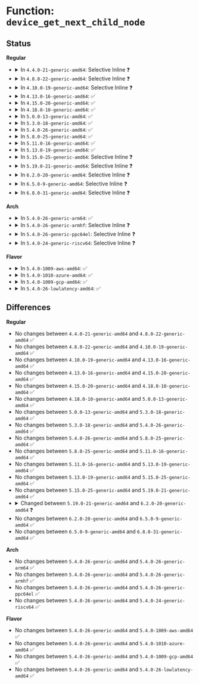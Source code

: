# Function: <code>device_get_next_child_node</code>

## Status
<b>Regular</b>
<ul>
<li>
<details>
<summary>In <code>4.4.0-21-generic-amd64</code>: Selective Inline ❓</summary>

```c
struct fwnode_handle * device_get_next_child_node(struct device * dev, struct fwnode_handle * child)
```

```json
{
  "name": "device_get_next_child_node",
  "collision_type": "Unique Global",
  "inline_type": "Selective",
  "funcs": [
    {
      "addr": 18446744071584420896,
      "name": "device_get_next_child_node",
      "external": true,
      "loc": "drivers/base/property.c:855",
      "file": "drivers/base/property.c",
      "inline": "not declared, inlined",
      "caller_inline": [
        "drivers/base/property.c:device_get_child_node_count",
        "drivers/base/property.c:device_get_child_node_count"
      ],
      "caller_func": []
    }
  ],
  "symbols": [
    {
      "addr": 18446744071584420896,
      "name": "device_get_next_child_node",
      "section": ".text",
      "bind": "STB_GLOBAL",
      "size": 16
    }
  ]
}
```
</details>
</li>
<li>
<details>
<summary>In <code>4.8.0-22-generic-amd64</code>: Selective Inline ❓</summary>

```c
struct fwnode_handle * device_get_next_child_node(struct device * dev, struct fwnode_handle * child)
```

```json
{
  "name": "device_get_next_child_node",
  "collision_type": "Unique Global",
  "inline_type": "Selective",
  "funcs": [
    {
      "addr": 18446744071584756342,
      "name": "device_get_next_child_node",
      "external": true,
      "loc": "drivers/base/property.c:874",
      "file": "drivers/base/property.c",
      "inline": "not declared, inlined",
      "caller_inline": [
        "drivers/base/property.c:device_get_child_node_count",
        "drivers/base/property.c:device_get_child_node_count",
        "drivers/base/property.c:device_get_named_child_node",
        "drivers/base/property.c:device_get_named_child_node"
      ],
      "caller_func": []
    }
  ],
  "symbols": [
    {
      "addr": 18446744071584756320,
      "name": "device_get_next_child_node",
      "section": ".text",
      "bind": "STB_GLOBAL",
      "size": 16
    }
  ]
}
```
</details>
</li>
<li>
<details>
<summary>In <code>4.10.0-19-generic-amd64</code>: Selective Inline ❓</summary>

```c
struct fwnode_handle * device_get_next_child_node(struct device * dev, struct fwnode_handle * child)
```

```json
{
  "name": "device_get_next_child_node",
  "collision_type": "Unique Global",
  "inline_type": "Selective",
  "funcs": [
    {
      "addr": 18446744071584946566,
      "name": "device_get_next_child_node",
      "external": true,
      "loc": "drivers/base/property.c:874",
      "file": "drivers/base/property.c",
      "inline": "not declared, inlined",
      "caller_inline": [
        "drivers/base/property.c:device_get_child_node_count",
        "drivers/base/property.c:device_get_child_node_count",
        "drivers/base/property.c:device_get_named_child_node",
        "drivers/base/property.c:device_get_named_child_node"
      ],
      "caller_func": [
        "drivers/gpio/gpiolib-acpi.c:acpi_gpiochip_add",
        "drivers/gpio/gpiolib-acpi.c:acpi_gpiochip_add"
      ]
    }
  ],
  "symbols": [
    {
      "addr": 18446744071584946544,
      "name": "device_get_next_child_node",
      "section": ".text",
      "bind": "STB_GLOBAL",
      "size": 16
    }
  ]
}
```
</details>
</li>
<li>
<details>
<summary>In <code>4.13.0-16-generic-amd64</code>: ✅</summary>

```c
struct fwnode_handle * device_get_next_child_node(struct device * dev, struct fwnode_handle * child)
```

```json
{
  "name": "device_get_next_child_node",
  "collision_type": "Unique Global",
  "inline_type": "No",
  "funcs": [
    {
      "addr": 18446744071585031280,
      "name": "device_get_next_child_node",
      "external": true,
      "loc": "drivers/base/property.c:961",
      "file": "drivers/base/property.c",
      "inline": "seen, unknown",
      "caller_inline": [],
      "caller_func": [
        "drivers/gpio/gpiolib-acpi.c:acpi_gpiochip_add",
        "drivers/gpio/gpiolib-acpi.c:acpi_gpiochip_add",
        "drivers/base/property.c:device_get_child_node_count",
        "drivers/base/property.c:device_get_child_node_count"
      ]
    }
  ],
  "symbols": [
    {
      "addr": 18446744071585031280,
      "name": "device_get_next_child_node",
      "section": ".text",
      "bind": "STB_GLOBAL",
      "size": 91
    }
  ]
}
```
</details>
</li>
<li>
<details>
<summary>In <code>4.15.0-20-generic-amd64</code>: ✅</summary>

```c
struct fwnode_handle * device_get_next_child_node(struct device * dev, struct fwnode_handle * child)
```

```json
{
  "name": "device_get_next_child_node",
  "collision_type": "Unique Global",
  "inline_type": "No",
  "funcs": [
    {
      "addr": 18446744071585455152,
      "name": "device_get_next_child_node",
      "external": true,
      "loc": "drivers/base/property.c:1004",
      "file": "drivers/base/property.c",
      "inline": "seen, unknown",
      "caller_inline": [],
      "caller_func": [
        "drivers/gpio/gpiolib-acpi.c:acpi_gpiochip_add",
        "drivers/gpio/gpiolib-acpi.c:acpi_gpiochip_add",
        "drivers/base/property.c:device_get_child_node_count",
        "drivers/base/property.c:device_get_child_node_count"
      ]
    }
  ],
  "symbols": [
    {
      "addr": 18446744071585455152,
      "name": "device_get_next_child_node",
      "section": ".text",
      "bind": "STB_GLOBAL",
      "size": 114
    }
  ]
}
```
</details>
</li>
<li>
<details>
<summary>In <code>4.18.0-10-generic-amd64</code>: ✅</summary>

```c
struct fwnode_handle * device_get_next_child_node(struct device * dev, struct fwnode_handle * child)
```

```json
{
  "name": "device_get_next_child_node",
  "collision_type": "Unique Global",
  "inline_type": "No",
  "funcs": [
    {
      "addr": 18446744071585697536,
      "name": "device_get_next_child_node",
      "external": true,
      "loc": "drivers/base/property.c:1090",
      "file": "drivers/base/property.c",
      "inline": "seen, unknown",
      "caller_inline": [],
      "caller_func": [
        "drivers/gpio/gpiolib-acpi.c:acpi_gpiochip_add",
        "drivers/gpio/gpiolib-acpi.c:acpi_gpiochip_add",
        "drivers/base/property.c:device_get_child_node_count",
        "drivers/base/property.c:device_get_child_node_count"
      ]
    }
  ],
  "symbols": [
    {
      "addr": 18446744071585697536,
      "name": "device_get_next_child_node",
      "section": ".text",
      "bind": "STB_GLOBAL",
      "size": 114
    }
  ]
}
```
</details>
</li>
<li>
<details>
<summary>In <code>5.0.0-13-generic-amd64</code>: ✅</summary>

```c
struct fwnode_handle * device_get_next_child_node(struct device * dev, struct fwnode_handle * child)
```

```json
{
  "name": "device_get_next_child_node",
  "collision_type": "Unique Global",
  "inline_type": "No",
  "funcs": [
    {
      "addr": 18446744071585827792,
      "name": "device_get_next_child_node",
      "external": true,
      "loc": "drivers/base/property.c:613",
      "file": "drivers/base/property.c",
      "inline": "seen, unknown",
      "caller_inline": [],
      "caller_func": [
        "drivers/gpio/gpiolib-acpi.c:acpi_gpiochip_add",
        "drivers/gpio/gpiolib-acpi.c:acpi_gpiochip_add",
        "drivers/base/property.c:device_get_child_node_count",
        "drivers/base/property.c:device_get_child_node_count"
      ]
    }
  ],
  "symbols": [
    {
      "addr": 18446744071585827792,
      "name": "device_get_next_child_node",
      "section": ".text",
      "bind": "STB_GLOBAL",
      "size": 117
    }
  ]
}
```
</details>
</li>
<li>
<details>
<summary>In <code>5.3.0-18-generic-amd64</code>: ✅</summary>

```c
struct fwnode_handle * device_get_next_child_node(struct device * dev, struct fwnode_handle * child)
```

```json
{
  "name": "device_get_next_child_node",
  "collision_type": "Unique Global",
  "inline_type": "No",
  "funcs": [
    {
      "addr": 18446744071586062320,
      "name": "device_get_next_child_node",
      "external": true,
      "loc": "drivers/base/property.c:637",
      "file": "drivers/base/property.c",
      "inline": "seen, unknown",
      "caller_inline": [],
      "caller_func": [
        "drivers/gpio/gpiolib-acpi.c:acpi_gpiochip_add",
        "drivers/gpio/gpiolib-acpi.c:acpi_gpiochip_add",
        "drivers/base/property.c:device_get_child_node_count",
        "drivers/base/property.c:device_get_child_node_count"
      ]
    }
  ],
  "symbols": [
    {
      "addr": 18446744071586062320,
      "name": "device_get_next_child_node",
      "section": ".text",
      "bind": "STB_GLOBAL",
      "size": 124
    }
  ]
}
```
</details>
</li>
<li>
<details>
<summary>In <code>5.4.0-26-generic-amd64</code>: ✅</summary>

```c
struct fwnode_handle * device_get_next_child_node(struct device * dev, struct fwnode_handle * child)
```

```json
{
  "name": "device_get_next_child_node",
  "collision_type": "Unique Global",
  "inline_type": "No",
  "funcs": [
    {
      "addr": 18446744071586210208,
      "name": "device_get_next_child_node",
      "external": true,
      "loc": "drivers/base/property.c:637",
      "file": "drivers/base/property.c",
      "inline": "seen, unknown",
      "caller_inline": [],
      "caller_func": [
        "drivers/gpio/gpiolib-acpi.c:acpi_gpiochip_add",
        "drivers/gpio/gpiolib-acpi.c:acpi_gpiochip_add",
        "drivers/base/property.c:device_get_child_node_count",
        "drivers/base/property.c:device_get_child_node_count"
      ]
    }
  ],
  "symbols": [
    {
      "addr": 18446744071586210208,
      "name": "device_get_next_child_node",
      "section": ".text",
      "bind": "STB_GLOBAL",
      "size": 124
    }
  ]
}
```
</details>
</li>
<li>
<details>
<summary>In <code>5.8.0-25-generic-amd64</code>: ✅</summary>

```c
struct fwnode_handle * device_get_next_child_node(struct device * dev, struct fwnode_handle * child)
```

```json
{
  "name": "device_get_next_child_node",
  "collision_type": "Unique Global",
  "inline_type": "No",
  "funcs": [
    {
      "addr": 18446744071586975520,
      "name": "device_get_next_child_node",
      "external": true,
      "loc": "drivers/base/property.c:707",
      "file": "drivers/base/property.c",
      "inline": "seen, unknown",
      "caller_inline": [],
      "caller_func": [
        "drivers/base/property.c:device_get_child_node_count",
        "drivers/base/property.c:device_get_child_node_count"
      ]
    }
  ],
  "symbols": [
    {
      "addr": 18446744071586975520,
      "name": "device_get_next_child_node",
      "section": ".text",
      "bind": "STB_GLOBAL",
      "size": 176
    }
  ]
}
```
</details>
</li>
<li>
<details>
<summary>In <code>5.11.0-16-generic-amd64</code>: ✅</summary>

```c
struct fwnode_handle * device_get_next_child_node(struct device * dev, struct fwnode_handle * child)
```

```json
{
  "name": "device_get_next_child_node",
  "collision_type": "Unique Global",
  "inline_type": "No",
  "funcs": [
    {
      "addr": 18446744071587060880,
      "name": "device_get_next_child_node",
      "external": true,
      "loc": "drivers/base/property.c:759",
      "file": "drivers/base/property.c",
      "inline": "seen, unknown",
      "caller_inline": [],
      "caller_func": [
        "drivers/base/property.c:device_get_child_node_count",
        "drivers/base/property.c:device_get_child_node_count"
      ]
    }
  ],
  "symbols": [
    {
      "addr": 18446744071587060880,
      "name": "device_get_next_child_node",
      "section": ".text",
      "bind": "STB_GLOBAL",
      "size": 176
    }
  ]
}
```
</details>
</li>
<li>
<details>
<summary>In <code>5.13.0-19-generic-amd64</code>: ✅</summary>

```c
struct fwnode_handle * device_get_next_child_node(struct device * dev, struct fwnode_handle * child)
```

```json
{
  "name": "device_get_next_child_node",
  "collision_type": "Unique Global",
  "inline_type": "No",
  "funcs": [
    {
      "addr": 18446744071586944688,
      "name": "device_get_next_child_node",
      "external": true,
      "loc": "drivers/base/property.c:759",
      "file": "drivers/base/property.c",
      "inline": "seen, unknown",
      "caller_inline": [],
      "caller_func": [
        "drivers/gpio/gpiolib-acpi.c:acpi_gpiochip_scan_gpios",
        "drivers/gpio/gpiolib-acpi.c:acpi_gpiochip_scan_gpios",
        "drivers/base/property.c:device_get_child_node_count",
        "drivers/base/property.c:device_get_child_node_count"
      ]
    }
  ],
  "symbols": [
    {
      "addr": 18446744071586944688,
      "name": "device_get_next_child_node",
      "section": ".text",
      "bind": "STB_GLOBAL",
      "size": 176
    }
  ]
}
```
</details>
</li>
<li>
<details>
<summary>In <code>5.15.0-25-generic-amd64</code>: Selective Inline ❓</summary>

```c
struct fwnode_handle * device_get_next_child_node(struct device * dev, struct fwnode_handle * child)
```

```json
{
  "name": "device_get_next_child_node",
  "collision_type": "Unique Global",
  "inline_type": "Selective",
  "funcs": [
    {
      "addr": 18446744071587509185,
      "name": "device_get_next_child_node",
      "external": true,
      "loc": "drivers/base/property.c:759",
      "file": "drivers/base/property.c",
      "inline": "not declared, inlined",
      "caller_inline": [
        "drivers/base/property.c:device_get_child_node_count"
      ],
      "caller_func": [
        "drivers/gpio/gpiolib-acpi.c:acpi_gpiochip_scan_gpios",
        "drivers/gpio/gpiolib-acpi.c:acpi_gpiochip_scan_gpios",
        "drivers/base/property.c:device_get_child_node_count"
      ]
    }
  ],
  "symbols": [
    {
      "addr": 18446744071587509008,
      "name": "device_get_next_child_node",
      "section": ".text",
      "bind": "STB_GLOBAL",
      "size": 118
    }
  ]
}
```
</details>
</li>
<li>
<details>
<summary>In <code>5.19.0-21-generic-amd64</code>: Selective Inline ❓</summary>

```c
struct fwnode_handle * device_get_next_child_node(struct device * dev, struct fwnode_handle * child)
```

```json
{
  "name": "device_get_next_child_node",
  "collision_type": "Unique Global",
  "inline_type": "Selective",
  "funcs": [
    {
      "addr": 18446744071588835653,
      "name": "device_get_next_child_node",
      "external": true,
      "loc": "drivers/base/property.c:759",
      "file": "drivers/base/property.c",
      "inline": "not declared, inlined",
      "caller_inline": [
        "drivers/base/property.c:device_get_child_node_count",
        "drivers/base/property.c:device_get_child_node_count"
      ],
      "caller_func": [
        "drivers/gpio/gpiolib-acpi.c:acpi_gpiochip_scan_gpios",
        "drivers/gpio/gpiolib-acpi.c:acpi_gpiochip_scan_gpios"
      ]
    }
  ],
  "symbols": [
    {
      "addr": 18446744071588835488,
      "name": "device_get_next_child_node",
      "section": ".text",
      "bind": "STB_GLOBAL",
      "size": 151
    }
  ]
}
```
</details>
</li>
<li>
<details>
<summary>In <code>6.2.0-20-generic-amd64</code>: Selective Inline ❓</summary>

```c
struct fwnode_handle * device_get_next_child_node(const struct device * dev, struct fwnode_handle * child)
```

```json
{
  "name": "device_get_next_child_node",
  "collision_type": "Unique Global",
  "inline_type": "Selective",
  "funcs": [
    {
      "addr": 18446744071590336933,
      "name": "device_get_next_child_node",
      "external": true,
      "loc": "drivers/base/property.c:767",
      "file": "drivers/base/property.c",
      "inline": "not declared, inlined",
      "caller_inline": [
        "drivers/base/property.c:device_get_child_node_count",
        "drivers/base/property.c:device_get_child_node_count"
      ],
      "caller_func": [
        "drivers/gpio/gpiolib-acpi.c:acpi_gpiochip_scan_gpios",
        "drivers/gpio/gpiolib-acpi.c:acpi_gpiochip_scan_gpios"
      ]
    }
  ],
  "symbols": [
    {
      "addr": 18446744071590336752,
      "name": "device_get_next_child_node",
      "section": ".text",
      "bind": "STB_GLOBAL",
      "size": 151
    }
  ]
}
```
</details>
</li>
<li>
<details>
<summary>In <code>6.5.0-9-generic-amd64</code>: Selective Inline ❓</summary>

```c
struct fwnode_handle * device_get_next_child_node(const struct device * dev, struct fwnode_handle * child)
```

```json
{
  "name": "device_get_next_child_node",
  "collision_type": "Unique Global",
  "inline_type": "Selective",
  "funcs": [
    {
      "addr": 18446744071590657029,
      "name": "device_get_next_child_node",
      "external": true,
      "loc": "drivers/base/property.c:794",
      "file": "drivers/base/property.c",
      "inline": "not declared, inlined",
      "caller_inline": [
        "drivers/base/property.c:device_get_child_node_count",
        "drivers/base/property.c:device_get_child_node_count"
      ],
      "caller_func": [
        "drivers/gpio/gpiolib-acpi.c:acpi_gpiochip_scan_gpios",
        "drivers/gpio/gpiolib-acpi.c:acpi_gpiochip_scan_gpios"
      ]
    }
  ],
  "symbols": [
    {
      "addr": 18446744071590656848,
      "name": "device_get_next_child_node",
      "section": ".text",
      "bind": "STB_GLOBAL",
      "size": 151
    }
  ]
}
```
</details>
</li>
<li>
<details>
<summary>In <code>6.8.0-31-generic-amd64</code>: Selective Inline ❓</summary>

```c
struct fwnode_handle * device_get_next_child_node(const struct device * dev, struct fwnode_handle * child)
```

```json
{
  "name": "device_get_next_child_node",
  "collision_type": "Unique Global",
  "inline_type": "Selective",
  "funcs": [
    {
      "addr": 18446744071591017557,
      "name": "device_get_next_child_node",
      "external": true,
      "loc": "drivers/base/property.c:858",
      "file": "drivers/base/property.c",
      "inline": "not declared, inlined",
      "caller_inline": [
        "drivers/base/property.c:device_get_child_node_count",
        "drivers/base/property.c:device_get_child_node_count"
      ],
      "caller_func": [
        "drivers/gpio/gpiolib-acpi.c:acpi_gpiochip_scan_gpios",
        "drivers/gpio/gpiolib-acpi.c:acpi_gpiochip_scan_gpios"
      ]
    }
  ],
  "symbols": [
    {
      "addr": 18446744071591017376,
      "name": "device_get_next_child_node",
      "section": ".text",
      "bind": "STB_GLOBAL",
      "size": 151
    }
  ]
}
```
</details>
</li>
</ul>
<b>Arch</b>
<ul>
<li>
<details>
<summary>In <code>5.4.0-26-generic-arm64</code>: ✅</summary>

```c
struct fwnode_handle * device_get_next_child_node(struct device * dev, struct fwnode_handle * child)
```

```json
{
  "name": "device_get_next_child_node",
  "collision_type": "Unique Global",
  "inline_type": "No",
  "funcs": [
    {
      "addr": 18446603336499015768,
      "name": "device_get_next_child_node",
      "external": true,
      "loc": "drivers/base/property.c:637",
      "file": "drivers/base/property.c",
      "inline": "seen, unknown",
      "caller_inline": [],
      "caller_func": [
        "drivers/gpio/gpiolib-acpi.c:acpi_gpiochip_add",
        "drivers/gpio/gpiolib-acpi.c:acpi_gpiochip_add",
        "drivers/base/property.c:device_get_child_node_count",
        "drivers/base/property.c:device_get_child_node_count"
      ]
    }
  ],
  "symbols": [
    {
      "addr": 18446603336499015768,
      "name": "device_get_next_child_node",
      "section": ".text",
      "bind": "STB_GLOBAL",
      "size": 148
    }
  ]
}
```
</details>
</li>
<li>
<details>
<summary>In <code>5.4.0-26-generic-armhf</code>: Selective Inline ❓</summary>

```c
struct fwnode_handle * device_get_next_child_node(struct device * dev, struct fwnode_handle * child)
```

```json
{
  "name": "device_get_next_child_node",
  "collision_type": "Unique Global",
  "inline_type": "Selective",
  "funcs": [
    {
      "addr": 3231576824,
      "name": "device_get_next_child_node",
      "external": true,
      "loc": "drivers/base/property.c:637",
      "file": "drivers/base/property.c",
      "inline": "not declared, inlined",
      "caller_inline": [
        "drivers/base/property.c:device_get_child_node_count",
        "drivers/base/property.c:device_get_child_node_count"
      ],
      "caller_func": []
    }
  ],
  "symbols": [
    {
      "addr": 3231576432,
      "name": "device_get_next_child_node",
      "section": ".text",
      "bind": "STB_GLOBAL",
      "size": 92
    }
  ]
}
```
</details>
</li>
<li>
<details>
<summary>In <code>5.4.0-26-generic-ppc64el</code>: Selective Inline ❓</summary>

```c
struct fwnode_handle * device_get_next_child_node(struct device * dev, struct fwnode_handle * child)
```

```json
{
  "name": "device_get_next_child_node",
  "collision_type": "Unique Global",
  "inline_type": "Selective",
  "funcs": [
    {
      "addr": 13835058055292174744,
      "name": "device_get_next_child_node",
      "external": true,
      "loc": "drivers/base/property.c:637",
      "file": "drivers/base/property.c",
      "inline": "not declared, inlined",
      "caller_inline": [
        "drivers/base/property.c:device_get_child_node_count",
        "drivers/base/property.c:device_get_child_node_count"
      ],
      "caller_func": []
    }
  ],
  "symbols": [
    {
      "addr": 13835058055292174112,
      "name": "device_get_next_child_node",
      "section": ".text",
      "bind": "STB_GLOBAL",
      "size": 120
    }
  ]
}
```
</details>
</li>
<li>
<details>
<summary>In <code>5.4.0-24-generic-riscv64</code>: Selective Inline ❓</summary>

```c
struct fwnode_handle * device_get_next_child_node(struct device * dev, struct fwnode_handle * child)
```

```json
{
  "name": "device_get_next_child_node",
  "collision_type": "Unique Global",
  "inline_type": "Selective",
  "funcs": [
    {
      "addr": 18446743936276382272,
      "name": "device_get_next_child_node",
      "external": true,
      "loc": "drivers/base/property.c:637",
      "file": "drivers/base/property.c",
      "inline": "not declared, inlined",
      "caller_inline": [
        "drivers/base/property.c:device_get_child_node_count",
        "drivers/base/property.c:device_get_child_node_count"
      ],
      "caller_func": []
    }
  ],
  "symbols": [
    {
      "addr": 18446743936276381904,
      "name": "device_get_next_child_node",
      "section": ".text",
      "bind": "STB_GLOBAL",
      "size": 78
    }
  ]
}
```
</details>
</li>
</ul>
<b>Flavor</b>
<ul>
<li>
<details>
<summary>In <code>5.4.0-1009-aws-amd64</code>: ✅</summary>

```c
struct fwnode_handle * device_get_next_child_node(struct device * dev, struct fwnode_handle * child)
```

```json
{
  "name": "device_get_next_child_node",
  "collision_type": "Unique Global",
  "inline_type": "No",
  "funcs": [
    {
      "addr": 18446744071585970416,
      "name": "device_get_next_child_node",
      "external": true,
      "loc": "drivers/base/property.c:637",
      "file": "drivers/base/property.c",
      "inline": "seen, unknown",
      "caller_inline": [],
      "caller_func": [
        "drivers/gpio/gpiolib-acpi.c:acpi_gpiochip_add",
        "drivers/gpio/gpiolib-acpi.c:acpi_gpiochip_add",
        "drivers/base/property.c:device_get_child_node_count",
        "drivers/base/property.c:device_get_child_node_count"
      ]
    }
  ],
  "symbols": [
    {
      "addr": 18446744071585970416,
      "name": "device_get_next_child_node",
      "section": ".text",
      "bind": "STB_GLOBAL",
      "size": 124
    }
  ]
}
```
</details>
</li>
<li>
<details>
<summary>In <code>5.4.0-1010-azure-amd64</code>: ✅</summary>

```c
struct fwnode_handle * device_get_next_child_node(struct device * dev, struct fwnode_handle * child)
```

```json
{
  "name": "device_get_next_child_node",
  "collision_type": "Unique Global",
  "inline_type": "No",
  "funcs": [
    {
      "addr": 18446744071585819680,
      "name": "device_get_next_child_node",
      "external": true,
      "loc": "drivers/base/property.c:637",
      "file": "drivers/base/property.c",
      "inline": "seen, unknown",
      "caller_inline": [],
      "caller_func": [
        "drivers/gpio/gpiolib-acpi.c:acpi_gpiochip_add",
        "drivers/gpio/gpiolib-acpi.c:acpi_gpiochip_add",
        "drivers/base/property.c:device_get_child_node_count",
        "drivers/base/property.c:device_get_child_node_count"
      ]
    }
  ],
  "symbols": [
    {
      "addr": 18446744071585819680,
      "name": "device_get_next_child_node",
      "section": ".text",
      "bind": "STB_GLOBAL",
      "size": 124
    }
  ]
}
```
</details>
</li>
<li>
<details>
<summary>In <code>5.4.0-1009-gcp-amd64</code>: ✅</summary>

```c
struct fwnode_handle * device_get_next_child_node(struct device * dev, struct fwnode_handle * child)
```

```json
{
  "name": "device_get_next_child_node",
  "collision_type": "Unique Global",
  "inline_type": "No",
  "funcs": [
    {
      "addr": 18446744071586160224,
      "name": "device_get_next_child_node",
      "external": true,
      "loc": "drivers/base/property.c:637",
      "file": "drivers/base/property.c",
      "inline": "seen, unknown",
      "caller_inline": [],
      "caller_func": [
        "drivers/gpio/gpiolib-acpi.c:acpi_gpiochip_add",
        "drivers/gpio/gpiolib-acpi.c:acpi_gpiochip_add",
        "drivers/base/property.c:device_get_child_node_count",
        "drivers/base/property.c:device_get_child_node_count"
      ]
    }
  ],
  "symbols": [
    {
      "addr": 18446744071586160224,
      "name": "device_get_next_child_node",
      "section": ".text",
      "bind": "STB_GLOBAL",
      "size": 124
    }
  ]
}
```
</details>
</li>
<li>
<details>
<summary>In <code>5.4.0-26-lowlatency-amd64</code>: ✅</summary>

```c
struct fwnode_handle * device_get_next_child_node(struct device * dev, struct fwnode_handle * child)
```

```json
{
  "name": "device_get_next_child_node",
  "collision_type": "Unique Global",
  "inline_type": "No",
  "funcs": [
    {
      "addr": 18446744071586268928,
      "name": "device_get_next_child_node",
      "external": true,
      "loc": "drivers/base/property.c:637",
      "file": "drivers/base/property.c",
      "inline": "seen, unknown",
      "caller_inline": [],
      "caller_func": [
        "drivers/gpio/gpiolib-acpi.c:acpi_gpiochip_add",
        "drivers/gpio/gpiolib-acpi.c:acpi_gpiochip_add",
        "drivers/base/property.c:device_get_child_node_count",
        "drivers/base/property.c:device_get_child_node_count"
      ]
    }
  ],
  "symbols": [
    {
      "addr": 18446744071586268928,
      "name": "device_get_next_child_node",
      "section": ".text",
      "bind": "STB_GLOBAL",
      "size": 124
    }
  ]
}
```
</details>
</li>
</ul>

## Differences
<b>Regular</b>
<ul>
<li>
No changes between <code>4.4.0-21-generic-amd64</code> and <code>4.8.0-22-generic-amd64</code> ✅
</li>
<li>
No changes between <code>4.8.0-22-generic-amd64</code> and <code>4.10.0-19-generic-amd64</code> ✅
</li>
<li>
No changes between <code>4.10.0-19-generic-amd64</code> and <code>4.13.0-16-generic-amd64</code> ✅
</li>
<li>
No changes between <code>4.13.0-16-generic-amd64</code> and <code>4.15.0-20-generic-amd64</code> ✅
</li>
<li>
No changes between <code>4.15.0-20-generic-amd64</code> and <code>4.18.0-10-generic-amd64</code> ✅
</li>
<li>
No changes between <code>4.18.0-10-generic-amd64</code> and <code>5.0.0-13-generic-amd64</code> ✅
</li>
<li>
No changes between <code>5.0.0-13-generic-amd64</code> and <code>5.3.0-18-generic-amd64</code> ✅
</li>
<li>
No changes between <code>5.3.0-18-generic-amd64</code> and <code>5.4.0-26-generic-amd64</code> ✅
</li>
<li>
No changes between <code>5.4.0-26-generic-amd64</code> and <code>5.8.0-25-generic-amd64</code> ✅
</li>
<li>
No changes between <code>5.8.0-25-generic-amd64</code> and <code>5.11.0-16-generic-amd64</code> ✅
</li>
<li>
No changes between <code>5.11.0-16-generic-amd64</code> and <code>5.13.0-19-generic-amd64</code> ✅
</li>
<li>
No changes between <code>5.13.0-19-generic-amd64</code> and <code>5.15.0-25-generic-amd64</code> ✅
</li>
<li>
No changes between <code>5.15.0-25-generic-amd64</code> and <code>5.19.0-21-generic-amd64</code> ✅
</li>
<li>
<details>
<summary>Changed between <code>5.19.0-21-generic-amd64</code> and <code>6.2.0-20-generic-amd64</code> ❓</summary>
<ul>
<li>
<b>Param type changed. </b>
<code>struct device * dev</code> ➡️ <code>const struct device * dev</code>
</li>
</ul>
</details>
</li>
<li>
No changes between <code>6.2.0-20-generic-amd64</code> and <code>6.5.0-9-generic-amd64</code> ✅
</li>
<li>
No changes between <code>6.5.0-9-generic-amd64</code> and <code>6.8.0-31-generic-amd64</code> ✅
</li>
</ul>
<b>Arch</b>
<ul>
<li>
No changes between <code>5.4.0-26-generic-amd64</code> and <code>5.4.0-26-generic-arm64</code> ✅
</li>
<li>
No changes between <code>5.4.0-26-generic-amd64</code> and <code>5.4.0-26-generic-armhf</code> ✅
</li>
<li>
No changes between <code>5.4.0-26-generic-amd64</code> and <code>5.4.0-26-generic-ppc64el</code> ✅
</li>
<li>
No changes between <code>5.4.0-26-generic-amd64</code> and <code>5.4.0-24-generic-riscv64</code> ✅
</li>
</ul>
<b>Flavor</b>
<ul>
<li>
No changes between <code>5.4.0-26-generic-amd64</code> and <code>5.4.0-1009-aws-amd64</code> ✅
</li>
<li>
No changes between <code>5.4.0-26-generic-amd64</code> and <code>5.4.0-1010-azure-amd64</code> ✅
</li>
<li>
No changes between <code>5.4.0-26-generic-amd64</code> and <code>5.4.0-1009-gcp-amd64</code> ✅
</li>
<li>
No changes between <code>5.4.0-26-generic-amd64</code> and <code>5.4.0-26-lowlatency-amd64</code> ✅
</li>
</ul>
